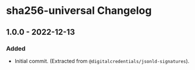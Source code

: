 # sha256-universal Changelog

## 1.0.0 - 2022-12-13

### Added

- Initial commit. (Extracted from `@digitalcredentials/jsonld-signatures`).
